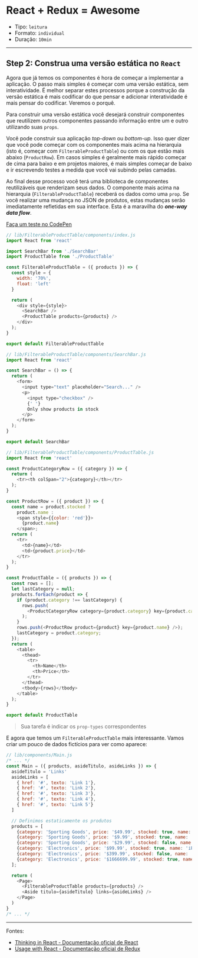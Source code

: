 # React + Redux = Awesome

* Tipo: `leitura`
* Formato: `individual`
* Duração: `10min`

***

## Step 2: Construa uma versão estática no `React`

Agora que já temos os componentes é hora de começar a implementar a aplicação. O passo mais simples é começar com uma versão estática, sem interatividade. É melhor separar estes processos porque a construção da versão estática é mais codificar do que pensar e adicionar interatividade é mais pensar do codificar. Veremos o porquê.

Para construir uma versão estática você desejará construir componentes que reutilizem outros componentes passando informação entre um e outro utilizando suas `props`.

Você pode construir sua aplicação _top-down_ ou _bottom-up_. Isso quer dizer que você pode começar com os componentes mais acima na hierarquia (isto é, começar com `FilterableProductTable`) ou com os que estão mais abaixo (`ProductRow`). Em casos simples é geralmente mais rápido começar de cima para baixo e em projetos maiores, é mais simples começar de baixo e ir escrevendo testes a medida que você vai subindo pelas camadas.

Ao final desse processo você terá uma biblioteca de componentes reutilizáveis que renderizam seus dados. O componente mais acima na hierarquia (`FilterableProductTable`) receberá os dados como uma `prop`. Se você realizar uma mudança no JSON de produtos, estas mudanças serão imediatamente refletidas em sua interface. Esta é a maravilha do _**one-way data flow**_.

[Faça um teste no CodePen](https://codepen.io/merunga/pen/NvLbjX)

```js
// lib/FilterableProductTable/components/index.js
import React from 'react'

import SearchBar from './SearchBar'
import ProductTable from './ProductTable'

const FilterableProductTable = ({ products }) => {
  const style = {
    width: '70%',
    float: 'left'
  }

  return (
    <div style={style}>
      <SearchBar />
      <ProductTable products={products} />
    </div>
  );
}

export default FilterableProductTable
```

```js
// lib/FilterableProductTable/components/SearchBar.js
import React from 'react'

const SearchBar = () => {
  return (
    <form>
      <input type="text" placeholder="Search..." />
      <p>
        <input type="checkbox" />
        {' '}
        Only show products in stock
      </p>
    </form>
  );
}

export default SearchBar
```

```js
// lib/FilterableProductTable/components/ProductTable.js
import React from 'react'

const ProductCategoryRow = ({ category }) => {
  return (
    <tr><th colSpan="2">{category}</th></tr>
  );
}

const ProductRow = ({ product }) => {
  const name = product.stocked ?
    product.name :
    <span style={{color: 'red'}}>
      {product.name}
    </span>;
  return (
    <tr>
      <td>{name}</td>
      <td>{product.price}</td>
    </tr>
  );
}

const ProductTable = ({ products }) => {
  const rows = [];
  let lastCategory = null;
  products.forEach(product => {
    if (product.category !== lastCategory) {
      rows.push(
        <ProductCategoryRow category={product.category} key={product.category} />
      );
    }
    rows.push(<ProductRow product={product} key={product.name} />);
    lastCategory = product.category;
  });
  return (
    <table>
      <thead>
        <tr>
          <th>Name</th>
          <th>Price</th>
        </tr>
      </thead>
      <tbody>{rows}</tbody>
    </table>
  );
}

export default ProductTable
```

> Sua tarefa é indicar os `prop-types` correspondentes

E agora que temos um `FilterableProductTable` mais interessante. Vamos criar um pouco de dados fictícios para ver como aparece:

```js
// lib/components/Main.js
/* ... */
const Main = ({ products, asideTitulo, asideLinks }) => {
  asideTitulo = 'Links'
  asideLinks = [
    { href: '#', texto: 'Link 1'},
    { href: '#', texto: 'Link 2'},
    { href: '#', texto: 'Link 3'},
    { href: '#', texto: 'Link 4'},
    { href: '#', texto: 'Link 5'}
  ]

  // Definimos estaticamente os produtos
  products = [
    {category: 'Sporting Goods', price: '$49.99', stocked: true, name: 'Football'},
    {category: 'Sporting Goods', price: '$9.99', stocked: true, name: 'Baseball'},
    {category: 'Sporting Goods', price: '$29.99', stocked: false, name: 'Basketball'},
    {category: 'Electronics', price: '$99.99', stocked: true, name: 'iPod Touch'},
    {category: 'Electronics', price: '$399.99', stocked: false, name: 'iPhone 5'},
    {category: 'Electronics', price: '$1666699.99', stocked: true, name: 'Nexus 7'}
  ];

  return (
    <Page>
      <FilterableProductTable products={products} />
      <Aside titulo={asideTitulo} links={asideLinks} />
    </Page>
  )
}
/* ... */
```

***

Fontes:

* [Thinking in React - Documentação oficial de React](https://facebook.github.io/react/docs/thinking-in-react.html)
* [Usage with React - Documentação oficial de Redux](http://redux.js.org/docs/basics/UsageWithReact.html)
